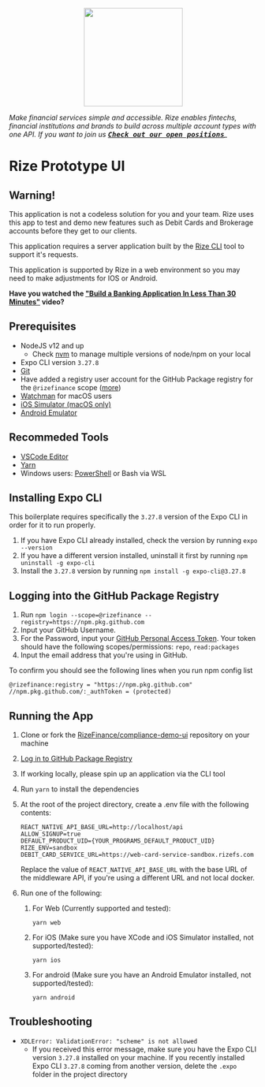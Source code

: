 <p align="center">
  <a href="https://rizefs.com" target="_blank" align="center">
    <img src="https://rizefs.com/wp-content/uploads/2021/01/rizelogo-grey.svg" width="200">
  </a>
  <br />
</p>





*Make financial services simple and accessible. Rize enables fintechs, financial institutions and brands to build across multiple account types with one API.* *If you want to join us [<kbd>**Check out our open positions**</kbd>](https://rizefs.com/careers/)_*



# Rize Prototype UI



## Warning!

This application is not a codeless solution for you and your team. Rize uses this app to test and demo new features such as Debit Cards and Brokerage accounts before they get to our clients. 

This application requires a server application built by the [Rize CLI](https://github.com/RizeFinance/rize-cli) tool to support it's requests.

This application is supported by Rize in a web environment so you may need to make adjustments for IOS or Android.

**Have you watched the ["Build a Banking Application In Less Than 30 Minutes"](https://www.youtube.com/watch?v=m_uHTh8009c&t=1s) video?**



## Prerequisites

- NodeJS v12 and up
  - Check [nvm](https://github.com/creationix/nvm) to manage multiple versions of node/npm on your local
- Expo CLI version `3.27.8`
- [Git](https://git-scm.com/)
- Have added a registry user account for the GitHub Package registry for the `@rizefinance` scope ([more](#adding-the-registry-user-account))
- [Watchman](https://facebook.github.io/watchman/docs/install#buildinstall) for macOS users
- [iOS Simulator (macOS only)](https://docs.expo.io/workflow/ios-simulator/)
- [Android Emulator](https://docs.expo.io/workflow/android-studio-emulator/)



## Recommeded Tools

- [VSCode Editor](https://code.visualstudio.com/download)
- [Yarn](https://classic.yarnpkg.com/en/docs/install)
- Windows users: [PowerShell](https://docs.microsoft.com/en-us/powershell/scripting/install/installing-powershell-core-on-windows) or Bash via WSL



## Installing Expo CLI

This boilerplate requires specifically the `3.27.8` version of the Expo CLI in order for it to run properly.

1. If you have Expo CLI already installed, check the version by running `expo --version`
2. If you have a different version installed, uninstall it first by running `npm uninstall -g expo-cli`
3. Install the `3.27.8` version by running `npm install -g expo-cli@3.27.8`



## Logging into the GitHub Package Registry

1. Run `npm login --scope=@rizefinance --registry=https://npm.pkg.github.com`
2. Input your GitHub Username.
3. For the Password, input your [GitHub Personal Access Token](https://docs.github.com/en/github/authenticating-to-github/creating-a-personal-access-token). Your token should have the following scopes/permissions: `repo`, `read:packages`
4. Input the email address that you're using in GitHub.

To confirm you should see the following lines when you run npm config list

```
@rizefinance:registry = "https://npm.pkg.github.com"
//npm.pkg.github.com/:_authToken = (protected)
```


## Running the App

1. Clone or fork the [RizeFinance/compliance-demo-ui](https://github.com/RizeFinance/compliance-demo-ui) repository on your machine

2. [Log in to GitHub Package Registry](#logging-into-the-github-package-registry)

3. If working locally, please spin up an application via the CLI tool

4. Run `yarn` to install the dependencies

5. At the root of the project directory, create a .env file with the following contents:

   ```
   REACT_NATIVE_API_BASE_URL=http://localhost/api
   ALLOW_SIGNUP=true
   DEFAULT_PRODUCT_UID={YOUR_PROGRAMS_DEFAULT_PRODUCT_UID}
   RIZE_ENV=sandbox
   DEBIT_CARD_SERVICE_URL=https://web-card-service-sandbox.rizefs.com
   ```

   Replace the value of `REACT_NATIVE_API_BASE_URL` with the base URL of the middleware API, if you're using a different URL and not local docker.

6. Run one of the following:

   1. For Web (Currently supported and tested):

      ```
      yarn web
      ```

   2. For iOS (Make sure you have XCode and iOS Simulator installed, not supported/tested):

      ```
      yarn ios
      ```

   3. For android (Make sure you have an Android Emulator installed, not supported/tested):

      ```
      yarn android
      ```



## Troubleshooting

- `XDLError: ValidationError: "scheme" is not allowed`
  - If you received this error message, make sure you have the Expo CLI version `3.27.8` installed on your machine. If you recently installed Expo CLI `3.27.8` coming from another version, delete the `.expo` folder in the project directory
